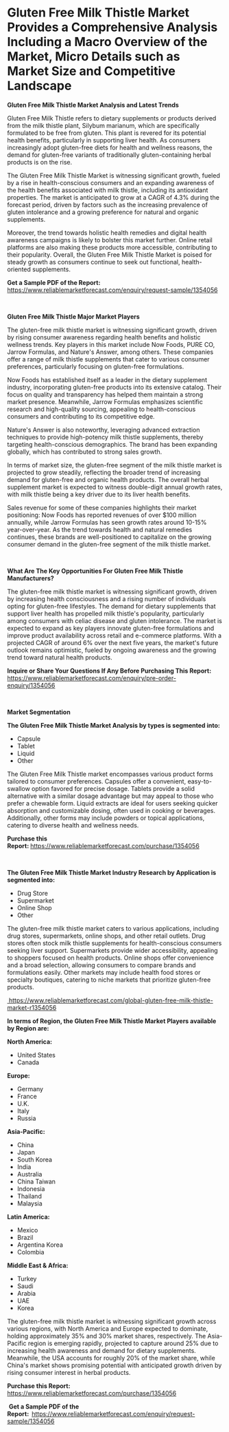<p><h1>Gluten Free Milk Thistle Market Provides a Comprehensive Analysis Including a Macro Overview of the Market, Micro Details such as Market Size and Competitive Landscape</h1></p><p><strong>Gluten Free Milk Thistle Market Analysis and Latest Trends</strong></p>
<p><p>Gluten Free Milk Thistle refers to dietary supplements or products derived from the milk thistle plant, Silybum marianum, which are specifically formulated to be free from gluten. This plant is revered for its potential health benefits, particularly in supporting liver health. As consumers increasingly adopt gluten-free diets for health and wellness reasons, the demand for gluten-free variants of traditionally gluten-containing herbal products is on the rise.</p><p>The Gluten Free Milk Thistle Market is witnessing significant growth, fueled by a rise in health-conscious consumers and an expanding awareness of the health benefits associated with milk thistle, including its antioxidant properties. The market is anticipated to grow at a CAGR of 4.3% during the forecast period, driven by factors such as the increasing prevalence of gluten intolerance and a growing preference for natural and organic supplements. </p><p>Moreover, the trend towards holistic health remedies and digital health awareness campaigns is likely to bolster this market further. Online retail platforms are also making these products more accessible, contributing to their popularity. Overall, the Gluten Free Milk Thistle Market is poised for steady growth as consumers continue to seek out functional, health-oriented supplements.</p></p>
<p><strong>Get a Sample PDF of the Report:&nbsp;</strong> <a href="https://www.reliablemarketforecast.com/enquiry/request-sample/1354056?utm_campaign=3728&utm_medium=2&utm_source=Github&utm_content=ia&utm_term=19042025&utm_id=gluten-free-milk-thistle">https://www.reliablemarketforecast.com/enquiry/request-sample/1354056</a></p>
<p>&nbsp;</p>
<p><strong>Gluten Free Milk Thistle Major Market Players</strong></p>
<p><p>The gluten-free milk thistle market is witnessing significant growth, driven by rising consumer awareness regarding health benefits and holistic wellness trends. Key players in this market include Now Foods, PURE CO, Jarrow Formulas, and Nature's Answer, among others. These companies offer a range of milk thistle supplements that cater to various consumer preferences, particularly focusing on gluten-free formulations.</p><p>Now Foods has established itself as a leader in the dietary supplement industry, incorporating gluten-free products into its extensive catalog. Their focus on quality and transparency has helped them maintain a strong market presence. Meanwhile, Jarrow Formulas emphasizes scientific research and high-quality sourcing, appealing to health-conscious consumers and contributing to its competitive edge.</p><p>Nature's Answer is also noteworthy, leveraging advanced extraction techniques to provide high-potency milk thistle supplements, thereby targeting health-conscious demographics. The brand has been expanding globally, which has contributed to strong sales growth.</p><p>In terms of market size, the gluten-free segment of the milk thistle market is projected to grow steadily, reflecting the broader trend of increasing demand for gluten-free and organic health products. The overall herbal supplement market is expected to witness double-digit annual growth rates, with milk thistle being a key driver due to its liver health benefits.</p><p>Sales revenue for some of these companies highlights their market positioning: Now Foods has reported revenues of over $100 million annually, while Jarrow Formulas has seen growth rates around 10-15% year-over-year. As the trend towards health and natural remedies continues, these brands are well-positioned to capitalize on the growing consumer demand in the gluten-free segment of the milk thistle market.</p></p>
<p>&nbsp;</p>
<p><strong>What Are The Key Opportunities For Gluten Free Milk Thistle Manufacturers?</strong></p>
<p><p>The gluten-free milk thistle market is witnessing significant growth, driven by increasing health consciousness and a rising number of individuals opting for gluten-free lifestyles. The demand for dietary supplements that support liver health has propelled milk thistle's popularity, particularly among consumers with celiac disease and gluten intolerance. The market is expected to expand as key players innovate gluten-free formulations and improve product availability across retail and e-commerce platforms. With a projected CAGR of around 6% over the next five years, the market's future outlook remains optimistic, fueled by ongoing awareness and the growing trend toward natural health products.</p></p>
<p><strong>Inquire or Share Your Questions If Any Before Purchasing This Report:</strong> <a href="https://www.reliablemarketforecast.com/enquiry/pre-order-enquiry/1354056?utm_campaign=3728&utm_medium=2&utm_source=Github&utm_content=ia&utm_term=19042025&utm_id=gluten-free-milk-thistle">https://www.reliablemarketforecast.com/enquiry/pre-order-enquiry/1354056</a></p>
<p>&nbsp;</p>
<p><strong>Market Segmentation</strong></p>
<p><strong>The Gluten Free Milk Thistle Market Analysis by types is segmented into:</strong></p>
<p><ul><li>Capsule</li><li>Tablet</li><li>Liquid</li><li>Other</li></ul></p>
<p><p>The Gluten Free Milk Thistle market encompasses various product forms tailored to consumer preferences. Capsules offer a convenient, easy-to-swallow option favored for precise dosage. Tablets provide a solid alternative with a similar dosage advantage but may appeal to those who prefer a chewable form. Liquid extracts are ideal for users seeking quicker absorption and customizable dosing, often used in cooking or beverages. Additionally, other forms may include powders or topical applications, catering to diverse health and wellness needs.</p></p>
<p><strong>Purchase this Report:&nbsp;</strong><a href="https://www.reliablemarketforecast.com/purchase/1354056?utm_campaign=3728&utm_medium=2&utm_source=Github&utm_content=ia&utm_term=19042025&utm_id=gluten-free-milk-thistle">https://www.reliablemarketforecast.com/purchase/1354056</a></p>
<p>&nbsp;</p>
<p><strong>The Gluten Free Milk Thistle Market Industry Research by Application is segmented into:</strong></p>
<p><ul><li>Drug Store</li><li>Supermarket</li><li>Online Shop</li><li>Other</li></ul></p>
<p><p>The gluten-free milk thistle market caters to various applications, including drug stores, supermarkets, online shops, and other retail outlets. Drug stores often stock milk thistle supplements for health-conscious consumers seeking liver support. Supermarkets provide wider accessibility, appealing to shoppers focused on health products. Online shops offer convenience and a broad selection, allowing consumers to compare brands and formulations easily. Other markets may include health food stores or specialty boutiques, catering to niche markets that prioritize gluten-free products.</p></p>
<p><a href="https://www.reliablemarketforecast.com/global-gluten-free-milk-thistle-market-r1354056?utm_campaign=3728&utm_medium=2&utm_source=Github&utm_content=ia&utm_term=19042025&utm_id=gluten-free-milk-thistle">&nbsp;https://www.reliablemarketforecast.com/global-gluten-free-milk-thistle-market-r1354056</a></p>
<p><strong>In terms of Region, the Gluten Free Milk Thistle Market Players available by Region are:</strong></p>
<p>
    <p> <strong> North America: </strong>
        <ul>
            <li>United States</li>
            <li>Canada</li>
        </ul>
        </p> 
    <p> <strong> Europe: </strong>
        <ul>
            <li>Germany</li>
            <li>France</li>
            <li>U.K.</li>
            <li>Italy</li>
            <li>Russia</li>
        </ul>
        </p> 
    <p> <strong> Asia-Pacific: </strong>
        <ul>
            <li>China</li>
            <li>Japan</li>
            <li>South Korea</li>
            <li>India</li>
            <li>Australia</li>
            <li>China Taiwan</li>
            <li>Indonesia</li>
            <li>Thailand</li>
            <li>Malaysia</li>
        </ul>
        </p> 
    <p> <strong> Latin America: </strong>
        <ul>
            <li>Mexico</li>
            <li>Brazil</li>
            <li>Argentina Korea</li>
            <li>Colombia</li>
        </ul>
        </p> 
    <p> <strong> Middle East & Africa: </strong>
        <ul>
            <li>Turkey</li>
            <li>Saudi</li>
            <li>Arabia</li>
            <li>UAE</li>
            <li>Korea</li>
        </ul>
    </p>
    </p>
<p><p>The gluten-free milk thistle market is witnessing significant growth across various regions, with North America and Europe expected to dominate, holding approximately 35% and 30% market shares, respectively. The Asia-Pacific region is emerging rapidly, projected to capture around 25% due to increasing health awareness and demand for dietary supplements. Meanwhile, the USA accounts for roughly 20% of the market share, while China's market shows promising potential with anticipated growth driven by rising consumer interest in herbal products.</p></p>
<p><strong>Purchase this Report: </strong><a href="https://www.reliablemarketforecast.com/purchase/1354056?utm_campaign=3728&utm_medium=2&utm_source=Github&utm_content=ia&utm_term=19042025&utm_id=gluten-free-milk-thistle">https://www.reliablemarketforecast.com/purchase/1354056</a></p>
<p>&nbsp;<strong>Get a Sample PDF of the Report:&nbsp;&nbsp;</strong><a href="https://www.reliablemarketforecast.com/enquiry/request-sample/1354056?utm_campaign=3728&utm_medium=2&utm_source=Github&utm_content=ia&utm_term=19042025&utm_id=gluten-free-milk-thistle">https://www.reliablemarketforecast.com/enquiry/request-sample/1354056</a></p>
<p><strong></strong></p>
<p><p></p><p></p><p></p></p>